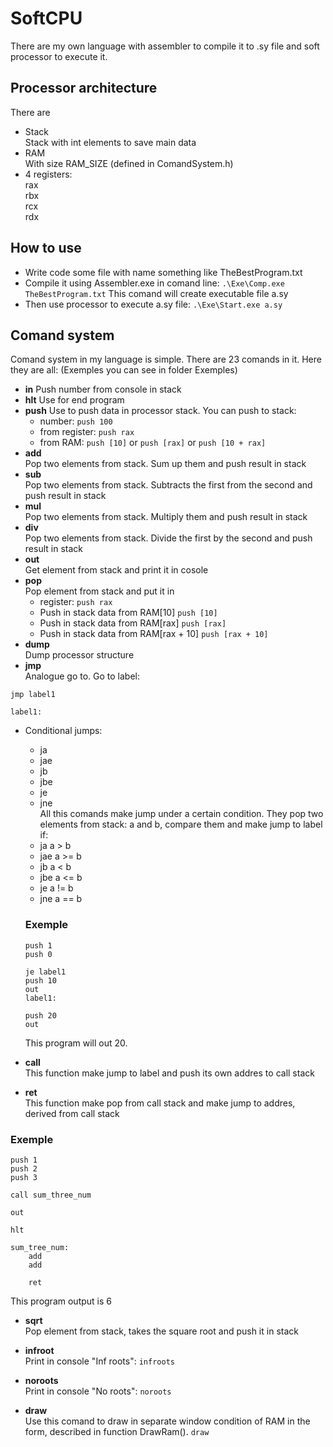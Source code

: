 # SoftCPU
There are my own language with assembler to compile it to .sy file and soft processor to execute it.

## Processor architecture

There are
* Stack \
Stack with int elements to save main data 
* RAM \
With size RAM_SIZE (defined in ComandSystem.h)
* 4 registers:\
rax\
rbx\
rcx\
rdx

## How to use

* Write code some file with name something like TheBestProgram.txt
* Compile it using Assembler.exe in comand line:
`
.\Exe\Comp.exe TheBestProgram.txt
`
This comand will create executable file a.sy
* Then use processor to execute a.sy file:
`
.\Exe\Start.exe a.sy
`

## Comand system
Comand system in my language is simple.
There are 23 comands in it. Here they are all:
(Exemples you can see in folder Exemples)
* **in**
Push number from console in stack
* **hlt**
Use for end program
* **push**
Use to push data in processor stack. You can push to stack:
    + number:
    `
    push 100
    `
    + from register:
    `
    push rax
    `
    + from RAM:
    `
    push [10]
    `
    or
    `
    push [rax]
    `
    or
    `
    push [10 + rax]
    `
* **add** \
Pop two elements from stack. Sum up them and push result in stack
* **sub** \
Pop two elements from stack. Subtracts the first from the second and push result in stack
* **mul** \
Pop two elements from stack. Multiply them and push result in stack
* **div** \
Pop two elements from stack. Divide the first by the second and push result in stack
* **out** \
Get element from stack and print it in cosole
* **pop** \
Pop element from stack and put it in
    + register:
    `
    push rax
    `
    + Push in stack data from RAM[10]
    `
    push [10]
    `
    + Push in stack data from RAM[rax]
    `
    push [rax]
    `
    + Push in stack data from RAM[rax + 10]
    `
    push [rax + 10]
    `
* **dump** \
Dump processor structure
* **jmp** \
Analogue go to. Go to label:
```
jmp label1

label1:
``` 

* Conditional jumps:
    + ja
    + jae
    + jb
    + jbe
    + je
    + jne \
    All this comands make jump under a certain condition. They pop two elements from stack: a and b, compare them and make jump to label if:
    + ja    a >  b
    + jae   a >= b
    + jb    a <  b
    + jbe   a <= b
    + je    a != b
    + jne   a == b

    ### Exemple
    ```
    push 1
    push 0

    je label1
    push 10
    out
    label1:

    push 20
    out
    ```
    This program will out 20.

* **call** \
This function make jump to label and push its own addres to call stack

* **ret** \
This function make pop from call stack and make jump to addres, derived from call stack 

### Exemple
```
push 1
push 2
push 3

call sum_three_num

out

hlt

sum_tree_num:
    add
    add

    ret
```

This program output is 6

* **sqrt** \
Pop element from stack, takes the square root and push it in stack

* **infroot** \
Print in console "Inf roots":
`
infroots
` 

* **noroots** \
Print in console "No roots":
`
noroots
` 

* **draw** \
Use this comand to draw in separate window condition of RAM in the form, described in function DrawRam(). 
`
draw
` 
